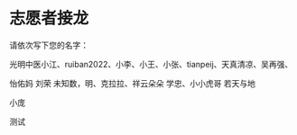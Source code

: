 # 志愿者接龙

请依次写下您的名字：

光明中医小江、ruiban2022、小李、小王、小张、tianpeij、天真清凉、吴再强、

 怡佑妈  刘荣  未知数，明、克拉拉、祥云朵朵  学忠、小小虎哥 若天与地

 小庞

测试

